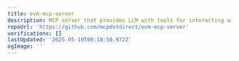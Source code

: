```yaml
---
title: evm-mcp-server
description: MCP server that provides LLM with tools for interacting with EVM networks
repoUrl: 'https://github.com/mcpdotdirect/evm-mcp-server'
verifications: []
lastUpdated: '2025-05-10T00:18:50.972Z'
ogImage: ''
---
```


